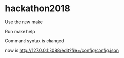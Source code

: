 # hackathon2018

Use the new make

Run make help

Command syntax is changed

now is http://127.0.0.1:8088/edit?file=/config/config.json

